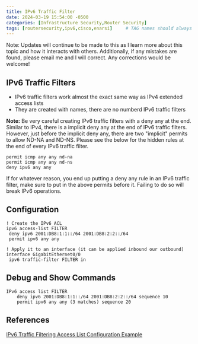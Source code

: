 ```yaml
---
title: IPv6 Traffic Filter
date: 2024-03-19 15:54:00 -0500
categories: [Infrastructure Security,Router Security]
tags: [routersecurity,ipv6,cisco,enarsi]     # TAG names should always be lowercase
---
```



Note: Updates will continue to be made to this as I learn more about this topic and how it interacts with others. Additionally, if any mistakes are found, please email me and I will correct. Any corrections would be welcome!


## IPv6 Traffic Filters

* IPv6 traffic filters work almost the exact same way as IPv4 extended access lists
* They are created with names, there are no numberd IPv6 traffic filters

**Note:** Be very careful creating IPv6 traffic filters with a deny any at the end. Similar to IPv4, there is a implicit deny any at the end of IPv6 traffic filters. However, just before the implicit deny any, there are two "implicit" permits to allow ND-NA and ND-NS. Please see the below for the hidden rules at the end of every IPv6 traffic filter.

```
permit icmp any any nd-na
permit icmp any any nd-ns
deny ipv6 any any
```

If for whatever reason, you end up putting a deny any rule in an IPv6 traffic filter, make sure to put in the above permits before it. Failing to do so will break IPv6 operations. 

## Configuration

```
! Create the IPv6 ACL
ipv6 access-list FILTER
 deny ipv6 2001:DB8:1:1::/64 2001:DB8:2:2::/64
 permit ipv6 any any

! Apply it to an interface (it can be applied inbound our outbound)
interface GigabitEthernet0/0
 ipv6 traffic-filter FILTER in
```

## Debug and Show Commands

```
IPv6 access list FILTER
    deny ipv6 2001:DB8:1:1::/64 2001:DB8:2:2::/64 sequence 10
    permit ipv6 any any (3 matches) sequence 20
```

## References

[IPv6 Traffic Filtering Access List Configuration Example](https://www.cisco.com/c/en/us/support/docs/ip/ip-version-6/113126-ipv6-acl-00.html)


